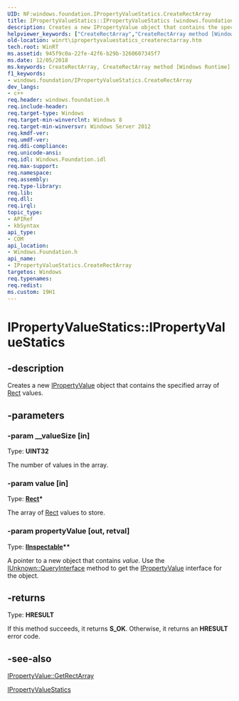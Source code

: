 ```yaml
---
UID: NF:windows.foundation.IPropertyValueStatics.CreateRectArray
title: IPropertyValueStatics::IPropertyValueStatics (windows.foundation.h)
description: Creates a new IPropertyValue object that contains the specified array of Rect values.
helpviewer_keywords: ["CreateRectArray","CreateRectArray method [Windows Runtime]","CreateRectArray method [Windows Runtime]","IPropertyValueStatics interface","IPropertyValueStatics interface [Windows Runtime]","CreateRectArray method","IPropertyValueStatics.CreateRectArray","IPropertyValueStatics.IPropertyValueStatics","IPropertyValueStatics::CreateRectArray","IPropertyValueStatics::IPropertyValueStatics","windows/IPropertyValueStatics::CreateRectArray","winrt.ipropertyvaluefactory_createrectarray","winrt.ipropertyvaluestatics_createrectarray"]
old-location: winrt\ipropertyvaluestatics_createrectarray.htm
tech.root: WinRT
ms.assetid: 945f9c0a-22fe-42f6-b29b-3260607345f7
ms.date: 12/05/2018
ms.keywords: CreateRectArray, CreateRectArray method [Windows Runtime], CreateRectArray method [Windows Runtime],IPropertyValueStatics interface, IPropertyValueStatics interface [Windows Runtime],CreateRectArray method, IPropertyValueStatics.CreateRectArray, IPropertyValueStatics.IPropertyValueStatics, IPropertyValueStatics::CreateRectArray, IPropertyValueStatics::IPropertyValueStatics, windows/IPropertyValueStatics::CreateRectArray, winrt.ipropertyvaluefactory_createrectarray, winrt.ipropertyvaluestatics_createrectarray
f1_keywords:
- windows.foundation/IPropertyValueStatics.CreateRectArray
dev_langs:
- c++
req.header: windows.foundation.h
req.include-header: 
req.target-type: Windows
req.target-min-winverclnt: Windows 8
req.target-min-winversvr: Windows Server 2012
req.kmdf-ver: 
req.umdf-ver: 
req.ddi-compliance: 
req.unicode-ansi: 
req.idl: Windows.Foundation.idl
req.max-support: 
req.namespace: 
req.assembly: 
req.type-library: 
req.lib: 
req.dll: 
req.irql: 
topic_type:
- APIRef
- kbSyntax
api_type:
- COM
api_location:
- Windows.Foundation.h
api_name:
- IPropertyValueStatics.CreateRectArray
targetos: Windows
req.typenames: 
req.redist: 
ms.custom: 19H1
---
```


# IPropertyValueStatics::IPropertyValueStatics


## -description


Creates a new <a href="https://docs.microsoft.com/windows/desktop/api/windows.foundation/nn-windows-foundation-ipropertyvalue">IPropertyValue</a> object that contains  the specified array of <a href="https://docs.microsoft.com/windows/desktop/api/windows.foundation/ns-windows-foundation-rect">Rect</a> values.


## -parameters




### -param __valueSize [in]

Type: <b>UINT32</b>

The number of values in the array.


### -param value [in]

Type: <b><a href="https://docs.microsoft.com/windows/desktop/api/windows.foundation/ns-windows-foundation-rect">Rect</a>*</b>

The array of <a href="https://docs.microsoft.com/windows/desktop/api/windows.foundation/ns-windows-foundation-rect">Rect</a> values to store.


### -param propertyValue [out, retval]

Type: <b><a href="https://docs.microsoft.com/windows/desktop/api/inspectable/nn-inspectable-iinspectable">IInspectable</a>**</b>

A pointer to a new object that contains <i>value</i>. Use the <a href="https://docs.microsoft.com/windows/desktop/api/unknwn/nf-unknwn-iunknown-queryinterface(q)">IUnknown::QueryInterface</a> method to get the <a href="https://docs.microsoft.com/windows/desktop/api/windows.foundation/nn-windows-foundation-ipropertyvalue">IPropertyValue</a> interface for the object.


## -returns



Type: <b>HRESULT</b>

If this method succeeds, it returns <b xmlns:loc="http://microsoft.com/wdcml/l10n">S_OK</b>. Otherwise, it returns an <b xmlns:loc="http://microsoft.com/wdcml/l10n">HRESULT</b> error code.




## -see-also




<a href="https://docs.microsoft.com/windows/desktop/api/windows.foundation/nf-windows-foundation-ipropertyvalue-getrectarray">IPropertyValue::GetRectArray</a>



<a href="https://docs.microsoft.com/windows/desktop/api/windows.foundation/nn-windows-foundation-ipropertyvaluestatics">IPropertyValueStatics</a>
 

 

